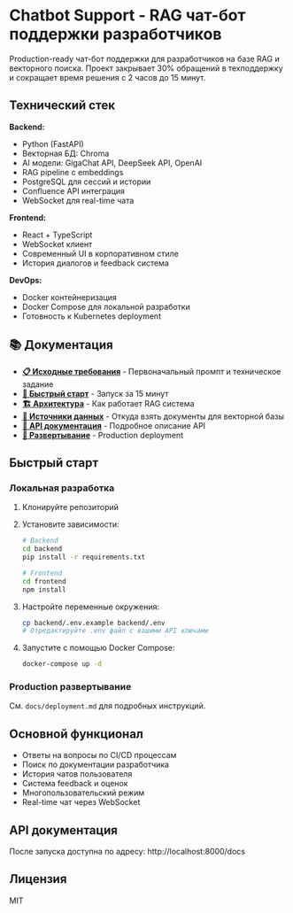 # Chatbot Support - RAG чат-бот поддержки разработчиков

Production-ready чат-бот поддержки для разработчиков на базе RAG и векторного поиска. Проект закрывает 30% обращений в техподдержку и сокращает время решения с 2 часов до 15 минут.

## Технический стек

**Backend:**
- Python (FastAPI)
- Векторная БД: Chroma
- AI модели: GigaChat API, DeepSeek API, OpenAI
- RAG pipeline с embeddings
- PostgreSQL для сессий и истории
- Confluence API интеграция
- WebSocket для real-time чата

**Frontend:**
- React + TypeScript
- WebSocket клиент
- Современный UI в корпоративном стиле
- История диалогов и feedback система

**DevOps:**
- Docker контейнеризация
- Docker Compose для локальной разработки
- Готовность к Kubernetes deployment

## 📚 Документация

- **[📋 Исходные требования](cursor-chatbot-prompt.md)** - Первоначальный промпт и техническое задание
- **[🚀 Быстрый старт](docs/quick-start.md)** - Запуск за 15 минут
- **[🏗️ Архитектура](docs/architecture.md)** - Как работает RAG система
- **[📖 Источники данных](docs/data-sources.md)** - Откуда взять документы для векторной базы
- **[📖 API документация](docs/api.md)** - Подробное описание API
- **[🚀 Развертывание](docs/deployment.md)** - Production deployment

## Быстрый старт

### Локальная разработка

1. Клонируйте репозиторий
2. Установите зависимости:
   ```bash
   # Backend
   cd backend
   pip install -r requirements.txt
   
   # Frontend
   cd frontend
   npm install
   ```

3. Настройте переменные окружения:
   ```bash
   cp backend/.env.example backend/.env
   # Отредактируйте .env файл с вашими API ключами
   ```

4. Запустите с помощью Docker Compose:
   ```bash
   docker-compose up -d
   ```

### Production развертывание

См. `docs/deployment.md` для подробных инструкций.

## Основной функционал

- Ответы на вопросы по CI/CD процессам
- Поиск по документации разработчика
- История чатов пользователя
- Система feedback и оценок
- Многопользовательский режим
- Real-time чат через WebSocket

## API документация

После запуска доступна по адресу: http://localhost:8000/docs

## Лицензия

MIT
